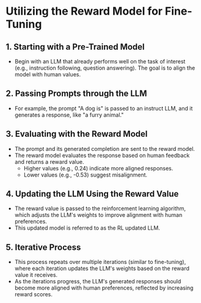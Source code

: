 # Utilizing the Reward Model for Fine-Tuning

## 1. Starting with a Pre-Trained Model
- Begin with an LLM that already performs well on the task of interest (e.g., instruction following, question answering). The goal is to align the model with human values.

## 2. Passing Prompts through the LLM
- For example, the prompt "A dog is" is passed to an instruct LLM, and it generates a response, like "a furry animal."

## 3. Evaluating with the Reward Model
- The prompt and its generated completion are sent to the reward model.
- The reward model evaluates the response based on human feedback and returns a reward value. 
  - Higher values (e.g., 0.24) indicate more aligned responses.
  - Lower values (e.g., -0.53) suggest misalignment.

## 4. Updating the LLM Using the Reward Value
- The reward value is passed to the reinforcement learning algorithm, which adjusts the LLM's weights to improve alignment with human preferences.
- This updated model is referred to as the RL updated LLM.

## 5. Iterative Process
- This process repeats over multiple iterations (similar to fine-tuning), where each iteration updates the LLM's weights based on the reward value it receives.
- As the iterations progress, the LLM's generated responses should become more aligned with human preferences, reflected by increasing reward scores.


